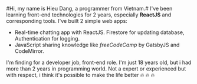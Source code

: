 #Hi, my name is Hieu Dang, a programmer from Vietnam.# 
I've been learning front-end technologies for 2 years, especially **ReactJS** and corresponding tools.
I've built 2 simple web apps:
- Real-time chatting app with ReactJS. Firestore for updating database, Authentication for logging.
- JavaScript sharing knowledge like *freeCodeCamp* by GatsbyJS and CodeMirror.

I'm finding for a developer job, front-end role. I'm just 18 years old, but i had more than 2 years in programming world.
Not a expert or experienced but with respect, i think it's possible to make the life better 🔥 🔥 🔥

